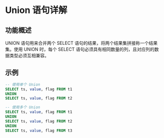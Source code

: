 # Union 语句详解

## 功能概述
UNION 语句用来合并两个 SELECT 语句的结果，将两个结果集拼接称一个结果集。使用 UNION 时，每个 SELECT 语句必须具有相同数量的列，且对应列的数据类型必须互相兼容。

## 示例

```sql
-- 使用单个 Union
SELECT ts, value, flag FROM t1
UNION 
SELECT ts, value, flag FROM t2

-- 使用多个 Union
SELECT ts, value, flag FROM t1
UNION 
SELECT ts, value, flag FROM t2
UNION
SELECT ts, value, flag FROM t3
```

